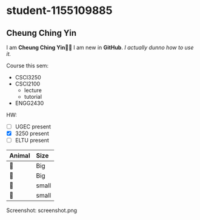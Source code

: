 # student-1155109885
## Cheung Ching Yin

I am **Cheung Ching Yin**🐷🐷
I am new in **GitHub**.
*I actually dunno how to use it.*

Course this sem:
* CSCI3250
* CSCI2100
  * lecture
  * tutorial
* ENGG2430

HW:
- [ ] UGEC present
- [X] 3250 present
- [ ] ELTU present

| Animal | Size |
| :----- | :--- |
| 🐼 | Big |
| 🐯 | Big |
| 🐸 | small |
| 🐰 | small |

Screenshot:
screenshot.png
